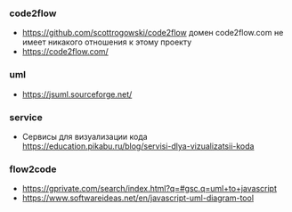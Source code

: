 ### code2flow
- https://github.com/scottrogowski/code2flow домен code2flow.com не имеет никакого отношения к этому проекту
- https://code2flow.com/

### uml
- https://jsuml.sourceforge.net/
  
### service
- Сервисы для визуализации кода https://education.pikabu.ru/blog/servisi-dlya-vizualizatsii-koda
### flow2code 
- https://gprivate.com/search/index.html?q=#gsc.q=uml+to+javascript
- https://www.softwareideas.net/en/javascript-uml-diagram-tool

